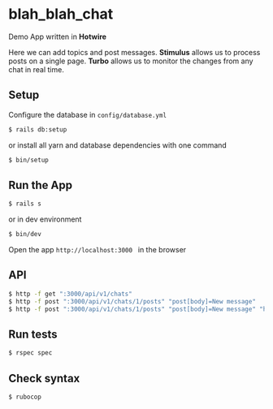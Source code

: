 # blah_blah_chat
Demo App written in **Hotwire**

Here we can add topics and post messages.
**Stimulus** allows us to process posts on a single page.
**Turbo** allows us to monitor the changes from any chat in real time.

## Setup
Configure the database in `config/database.yml`
```bash
$ rails db:setup
```
or install all yarn and database dependencies with one command
```bash
$ bin/setup
```

## Run the App
```bash
$ rails s
```
or in dev environment
```bash
$ bin/dev
```
Open the app `http://localhost:3000 ` in the browser

## API
```bash
$ http -f get ":3000/api/v1/chats"
$ http -f post ":3000/api/v1/chats/1/posts" "post[body]=New message"
$ http -f post ":3000/api/v1/chats/1/posts" "post[body]=New message" "highlight="
```

## Run tests
```bash
$ rspec spec
```

## Check syntax
```bash
$ rubocop
```
